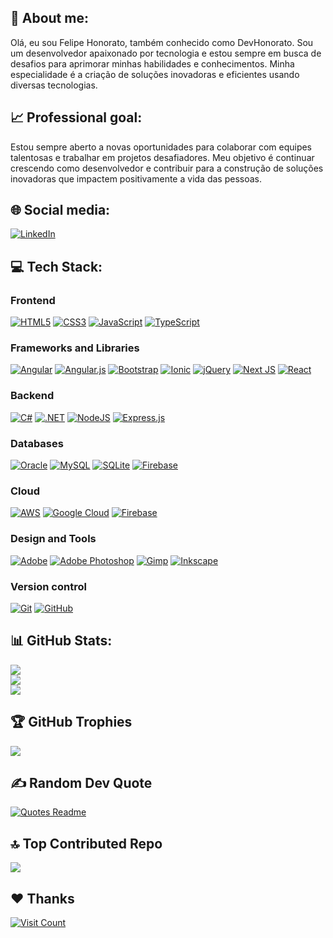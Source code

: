 ## 👋 About me:

Olá, eu sou Felipe Honorato, também conhecido como DevHonorato. 
Sou um desenvolvedor apaixonado por tecnologia e estou sempre em busca de desafios para aprimorar minhas habilidades e conhecimentos. Minha especialidade é a criação de soluções inovadoras e eficientes usando diversas tecnologias.

## 📈 Professional goal:

Estou sempre aberto a novas oportunidades para colaborar com equipes talentosas e trabalhar em projetos desafiadores. Meu objetivo é continuar crescendo como desenvolvedor e contribuir para a construção de soluções inovadoras que impactem positivamente a vida das pessoas.

## 🌐 Social media:

[![LinkedIn](https://img.shields.io/badge/LinkedIn-%230077B5.svg?logo=linkedin&logoColor=white)](https://linkedin.com/in/felipe-honorato-9b3579204) 

## 💻 Tech Stack:

### Frontend
[![HTML5](https://img.shields.io/badge/html5-%23E34F26.svg?style=for-the-badge&logo=html5&logoColor=white)](https://github.com/devhonoratoBR) [![CSS3](https://img.shields.io/badge/css3-%231572B6.svg?style=for-the-badge&logo=css3&logoColor=white)](https://github.com/devhonoratoBR) [![JavaScript](https://img.shields.io/badge/javascript-%23323330.svg?style=for-the-badge&logo=javascript&logoColor=%23F7DF1E)](https://github.com/devhonoratoBR) [![TypeScript](https://img.shields.io/badge/typescript-%233178C6.svg?style=for-the-badge&logo=typescript&logoColor=white)](https://github.com/devhonoratoBR)

### Frameworks and Libraries
[![Angular](https://img.shields.io/badge/angular-%23DD0031.svg?style=for-the-badge&logo=angular&logoColor=white)](https://github.com/devhonoratoBR) [![Angular.js](https://img.shields.io/badge/angular.js-%23E23237.svg?style=for-the-badge&logo=angularjs&logoColor=white)](https://github.com/devhonoratoBR) [![Bootstrap](https://img.shields.io/badge/bootstrap-%238511FA.svg?style=for-the-badge&logo=bootstrap&logoColor=white)](https://github.com/devhonoratoBR) [![Ionic](https://img.shields.io/badge/Ionic-%233880FF.svg?style=for-the-badge&logo=Ionic&logoColor=white)](https://github.com/devhonoratoBR) [![jQuery](https://img.shields.io/badge/jquery-%230769AD.svg?style=for-the-badge&logo=jquery&logoColor=white)](https://github.com/devhonoratoBR) [![Next JS](https://img.shields.io/badge/Next-black?style=for-the-badge&logo=next.js&logoColor=white)](https://github.com/devhonoratoBR) [![React](https://img.shields.io/badge/react-%2320232a.svg?style=for-the-badge&logo=react&logoColor=%2361DAFB)](https://github.com/devhonoratoBR)

### Backend
[![C#](https://img.shields.io/badge/c%23-%23239120.svg?style=for-the-badge&logo=csharp&logoColor=white)](https://github.com/devhonoratoBR) [![.NET](https://img.shields.io/badge/.NET-5C2D91?style=for-the-badge&logo=.net&logoColor=white)](https://github.com/devhonoratoBR) [![NodeJS](https://img.shields.io/badge/node.js-6DA55F?style=for-the-badge&logo=node.js&logoColor=white)](https://github.com/devhonoratoBR) [![Express.js](https://img.shields.io/badge/express.js-%23404d59.svg?style=for-the-badge&logo=express&logoColor=%2361DAFB)](https://github.com/devhonoratoBR)

### Databases
[![Oracle](https://img.shields.io/badge/Oracle-F80000?style=for-the-badge&logo=oracle&logoColor=white)](https://github.com/devhonoratoBR) [![MySQL](https://img.shields.io/badge/mysql-4479A1.svg?style=for-the-badge&logo=mysql&logoColor=white)](https://github.com/devhonoratoBR) [![SQLite](https://img.shields.io/badge/sqlite-%2307405e.svg?style=for-the-badge&logo=sqlite&logoColor=white)](https://github.com/devhonoratoBR) [![Firebase](https://img.shields.io/badge/firebase-a08021?style=for-the-badge&logo=firebase&logoColor=ffcd34)](https://github.com/devhonoratoBR)

### Cloud
[![AWS](https://img.shields.io/badge/AWS-%23FF9900.svg?style=for-the-badge&logo=amazon-aws&logoColor=white)](https://github.com/devhonoratoBR) [![Google Cloud](https://img.shields.io/badge/GoogleCloud-%234285F4.svg?style=for-the-badge&logo=google-cloud&logoColor=white)](https://github.com/devhonoratoBR) [![Firebase](https://img.shields.io/badge/firebase-%23039BE5.svg?style=for-the-badge&logo=firebase)](https://github.com/devhonoratoBR) 

### Design and Tools
[![Adobe](https://img.shields.io/badge/adobe-%23FF0000.svg?style=for-the-badge&logo=adobe&logoColor=white)](https://github.com/devhonoratoBR) [![Adobe Photoshop](https://img.shields.io/badge/adobe%20photoshop-%2331A8FF.svg?style=for-the-badge&logo=adobe%20photoshop&logoColor=white)](https://github.com/devhonoratoBR) [![Gimp](https://img.shields.io/badge/Gimp-657D8B?style=for-the-badge&logo=gimp&logoColor=FFFFFF)](https://github.com/devhonoratoBR) [![Inkscape](https://img.shields.io/badge/Inkscape-e0e0e0?style=for-the-badge&logo=inkscape&logoColor=080A13)](https://github.com/devhonoratoBR)

### Version control
[![Git](https://img.shields.io/badge/git-%23F05033.svg?style=for-the-badge&logo=git&logoColor=white)](https://github.com/devhonoratoBR) [![GitHub](https://img.shields.io/badge/github-%23121011.svg?style=for-the-badge&logo=github&logoColor=white)](https://github.com/devhonoratoBR)

## 📊 GitHub Stats:

[![](https://github-readme-streak-stats.herokuapp.com/?user=devhonoratoBR&theme=dark&hide_border=true)](https://github.com/devhonoratoBR)<br/>
[![](https://github-readme-stats.vercel.app/api?username=devhonoratoBR&theme=dark&hide_border=true&include_all_commits=true&count_private=true)](https://github.com/devhonoratoBR)<br/>
[![](https://github-readme-stats.vercel.app/api/top-langs/?username=devhonoratoBR&theme=dark&hide_border=true&include_all_commits=true&count_private=true&layout=compact&langs_count=10)](https://github.com/devhonoratoBR)

## 🏆 GitHub Trophies
[![](https://github-profile-trophy.vercel.app/?username=devhonoratoBR&theme=nord&no-frame=true&no-bg=true&margin-w=4&margin-h=5&row=2&column=4)](https://github.com/devhonoratoBR)

## ✍️ Random Dev Quote
[![Quotes Readme](https://quotes-readme.vercel.app/api?type=horizontal&lang=br&theme=github)](https://github.com/devhonoratoBR/quotes-readme)

<!-- ![](https://quotes-github-readme.vercel.app/api?type=horizontal&theme=dark) -->

## 🔝 Top Contributed Repo
[![](https://github-contributor-stats.vercel.app/api?username=devhonoratoBR&hide_border=true&limit=5&theme=dark&combine_all_yearly_contributions=true)](https://github.com/devhonoratoBR)

## ❤️ Thanks 
[![Visit Count](https://visitcount.itsvg.in/api?id=devhonoratoBR&icon=5&color=12)](https://github.com/devhonoratoBR)


<!--## 💰 You can help me by Donating -->
<!--[![PayPal](https://img.shields.io/badge/PayPal-00457C?style=for-the-badge&logo=paypal&logoColor=white)](https://paypal.me/a) -->

<!-- Proudly created with GPRM ( https://gprm.itsvg.in ) -->

